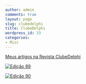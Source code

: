 ```yaml
---
author: admin
comments: true
layout: page
slug: clubedelphi
title: ClubeDelphi
wordpress_id: 33
categories:
- Misc
---
```


[Meus artigos na Revista ClubeDelphi](http://www.clubedelphi.net)

[
![Edição 89](http://www.devmedia.com.br/loja/img/capa_CD89_M.png)
](http://www.devmedia.com.br/resumo/default.asp?ed=89&site=3)

[
![Edição 90](//www.devmedia.com.br/loja/img/capaCLUBE90_G.jpg)
](http://www.devmedia.com.br/resumo/default.asp?ed=90&site=3)
